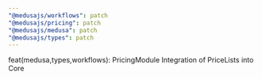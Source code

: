 ```yaml
---
"@medusajs/workflows": patch
"@medusajs/pricing": patch
"@medusajs/medusa": patch
"@medusajs/types": patch
---
```


feat(medusa,types,workflows): PricingModule Integration of PriceLists into Core
